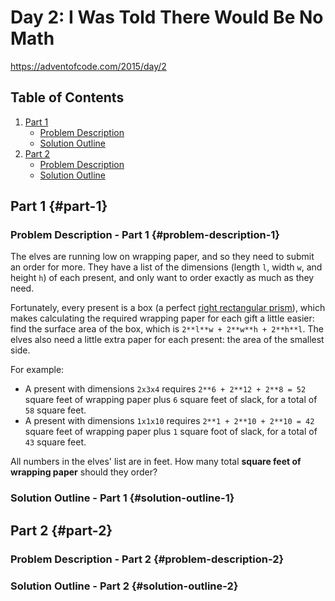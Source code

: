 # Day 2: I Was Told There Would Be No Math

<https://adventofcode.com/2015/day/2>

## Table of Contents

1. [Part 1](#part-1)
   - [Problem Description](#problem-description-1)
   - [Solution Outline](#solution-outline-1)
1. [Part 2](#part-2)
   - [Problem Description](#problem-description-2)
   - [Solution Outline](#solution-outline-2)

## Part 1 {#part-1}

### Problem Description - Part 1 {#problem-description-1}

The elves are running low on wrapping paper, and so they need to submit an order for more. They have a list of the dimensions (length `l`, width `w`, and height `h`) of each present, and only want to order exactly as much as they need.

Fortunately, every present is a box (a perfect [right rectangular prism](https://en.wikipedia.org/wiki/Cuboid#Rectangular_cuboid)), which makes calculating the required wrapping paper for each gift a little easier: find the surface area of the box, which is `2**l**w + 2**w**h + 2**h**l`. The elves also need a little extra paper for each present: the area of the smallest side.

For example:

- A present with dimensions `2x3x4` requires `2**6 + 2**12 + 2**8 = 52` square feet of wrapping paper plus `6` square feet of slack, for a total of `58` square feet.
- A present with dimensions `1x1x10` requires `2**1 + 2**10 + 2**10 = 42` square feet of wrapping paper plus `1` square foot of slack, for a total of `43` square feet.

All numbers in the elves' list are in feet. How many total **square feet of wrapping paper** should they order?

### Solution Outline - Part 1 {#solution-outline-1}

## Part 2 {#part-2}

### Problem Description - Part 2 {#problem-description-2}

### Solution Outline - Part 2 {#solution-outline-2}
